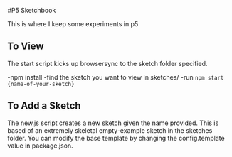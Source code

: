 #P5 Sketchbook

This is where I keep some experiments in p5

## To View
The start script kicks up browsersync to the sketch folder specified.

-npm install
-find the sketch you want to view in sketches/
-run `npm start {name-of-your-sketch}`

## To Add a Sketch
The new.js script creates a new sketch given the name provided. This
is based of an extremely skeletal empty-example sketch in the sketches folder.
You can modify the base template by changing the config.template value in 
package.json.